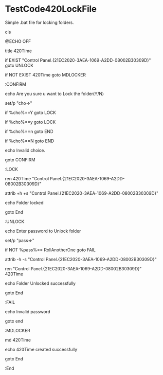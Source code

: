 # TestCode420LockFile

Simple .bat file for locking folders. 

cls

@ECHO OFF

title 420Time

if EXIST "Control Panel.{21EC2020-3AEA-1069-A2DD-08002B30309D}" goto UNLOCK

if NOT EXIST 420Time goto MDLOCKER

:CONFIRM

echo Are you sure u want to Lock the folder(Y/N)

set/p "cho=>"

if %cho%==Y goto LOCK

if %cho%==y goto LOCK

if %cho%==n goto END

if %cho%==N goto END

echo Invalid choice.

goto CONFIRM

:LOCK

ren 420Time "Control Panel.{21EC2020-3AEA-1069-A2DD-08002B30309D}"

attrib +h +s "Control Panel.{21EC2020-3AEA-1069-A2DD-08002B30309D}"

echo Folder locked

goto End

:UNLOCK

echo Enter password to Unlock folder

set/p "pass=>"

if NOT %pass%== RollAnotherOne goto FAIL

attrib -h -s "Control Panel.{21EC2020-3AEA-1069-A2DD-08002B30309D}"

ren "Control Panel.{21EC2020-3AEA-1069-A2DD-08002B30309D}" 420Time

echo Folder Unlocked successfully

goto End

:FAIL

echo Invalid password

goto end

:MDLOCKER

md 420Time

echo 420Time created successfully

goto End

:End
